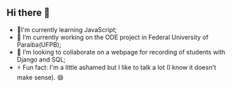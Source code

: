 ## Hi there 👋

- 🌱I'm currently learning JavaScript;
- 🔭 I’m currently working on the ODE project in Federal University of Paraiba(UFPB);
- 👯 I’m looking to collaborate on a webpage for recording of students with Django and SQL;
- ⚡ Fun fact: I'm a little ashamed but I like to talk a lot (I know it doesn't make sense). 😄

<!--
**joaoguilhermeS/joaoguilhermeS** is a ✨ _special_ ✨ repository because its `README.md` (this file) appears on your GitHub profile.

Here are some ideas to get you started:

- 🔭 I’m currently working on ...
- 🌱 I’m currently learning ...
- 👯 I’m looking to collaborate on ...
- 🤔 I’m looking for help with ...
- 💬 Ask me about ...
- 📫 How to reach me: ...
- 😄 Pronouns: ...
- ⚡ Fun fact: ...
-->
